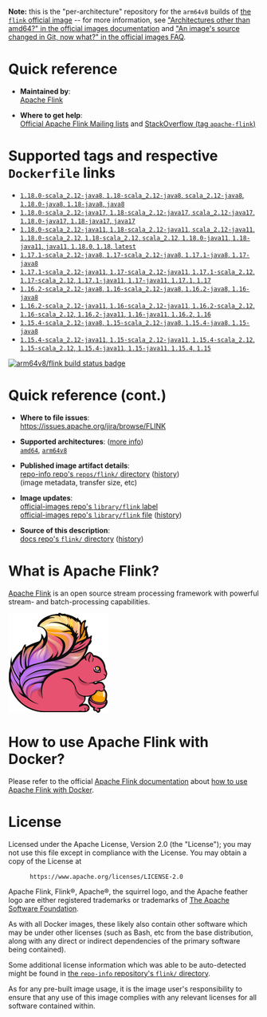 <!--

********************************************************************************

WARNING:

    DO NOT EDIT "flink/README.md"

    IT IS AUTO-GENERATED

    (from the other files in "flink/" combined with a set of templates)

********************************************************************************

-->

**Note:** this is the "per-architecture" repository for the `arm64v8` builds of [the `flink` official image](https://hub.docker.com/_/flink) -- for more information, see ["Architectures other than amd64?" in the official images documentation](https://github.com/docker-library/official-images#architectures-other-than-amd64) and ["An image's source changed in Git, now what?" in the official images FAQ](https://github.com/docker-library/faq#an-images-source-changed-in-git-now-what).

# Quick reference

-	**Maintained by**:  
	[Apache Flink](https://flink.apache.org/community.html#people)

-	**Where to get help**:  
	[Official Apache Flink Mailing lists](https://flink.apache.org/community.html#mailing-lists) and [StackOverflow (tag `apache-flink`)](https://stackoverflow.com/questions/tagged/apache-flink)

# Supported tags and respective `Dockerfile` links

-	[`1.18.0-scala_2.12-java8`, `1.18-scala_2.12-java8`, `scala_2.12-java8`, `1.18.0-java8`, `1.18-java8`, `java8`](https://github.com/apache/flink-docker/blob/3154e4800c2aa8f183ac4b03dcdc90b14a6404a1/1.18/scala_2.12-java8-ubuntu/Dockerfile)
-	[`1.18.0-scala_2.12-java17`, `1.18-scala_2.12-java17`, `scala_2.12-java17`, `1.18.0-java17`, `1.18-java17`, `java17`](https://github.com/apache/flink-docker/blob/3154e4800c2aa8f183ac4b03dcdc90b14a6404a1/1.18/scala_2.12-java17-ubuntu/Dockerfile)
-	[`1.18.0-scala_2.12-java11`, `1.18-scala_2.12-java11`, `scala_2.12-java11`, `1.18.0-scala_2.12`, `1.18-scala_2.12`, `scala_2.12`, `1.18.0-java11`, `1.18-java11`, `java11`, `1.18.0`, `1.18`, `latest`](https://github.com/apache/flink-docker/blob/3154e4800c2aa8f183ac4b03dcdc90b14a6404a1/1.18/scala_2.12-java11-ubuntu/Dockerfile)
-	[`1.17.1-scala_2.12-java8`, `1.17-scala_2.12-java8`, `1.17.1-java8`, `1.17-java8`](https://github.com/apache/flink-docker/blob/abc36dd88483a221c0f5495c742bd95c349e9ac2/1.17/scala_2.12-java8-ubuntu/Dockerfile)
-	[`1.17.1-scala_2.12-java11`, `1.17-scala_2.12-java11`, `1.17.1-scala_2.12`, `1.17-scala_2.12`, `1.17.1-java11`, `1.17-java11`, `1.17.1`, `1.17`](https://github.com/apache/flink-docker/blob/abc36dd88483a221c0f5495c742bd95c349e9ac2/1.17/scala_2.12-java11-ubuntu/Dockerfile)
-	[`1.16.2-scala_2.12-java8`, `1.16-scala_2.12-java8`, `1.16.2-java8`, `1.16-java8`](https://github.com/apache/flink-docker/blob/45c6d230407d89aa83b0d170dd056d6868cf808e/1.16/scala_2.12-java8-ubuntu/Dockerfile)
-	[`1.16.2-scala_2.12-java11`, `1.16-scala_2.12-java11`, `1.16.2-scala_2.12`, `1.16-scala_2.12`, `1.16.2-java11`, `1.16-java11`, `1.16.2`, `1.16`](https://github.com/apache/flink-docker/blob/45c6d230407d89aa83b0d170dd056d6868cf808e/1.16/scala_2.12-java11-ubuntu/Dockerfile)
-	[`1.15.4-scala_2.12-java8`, `1.15-scala_2.12-java8`, `1.15.4-java8`, `1.15-java8`](https://github.com/apache/flink-docker/blob/c9754889a57fad2d8fff2a1975f076a0caebb28c/1.15/scala_2.12-java8-ubuntu/Dockerfile)
-	[`1.15.4-scala_2.12-java11`, `1.15-scala_2.12-java11`, `1.15.4-scala_2.12`, `1.15-scala_2.12`, `1.15.4-java11`, `1.15-java11`, `1.15.4`, `1.15`](https://github.com/apache/flink-docker/blob/c9754889a57fad2d8fff2a1975f076a0caebb28c/1.15/scala_2.12-java11-ubuntu/Dockerfile)

[![arm64v8/flink build status badge](https://img.shields.io/jenkins/s/https/doi-janky.infosiftr.net/job/multiarch/job/arm64v8/job/flink.svg?label=arm64v8/flink%20%20build%20job)](https://doi-janky.infosiftr.net/job/multiarch/job/arm64v8/job/flink/)

# Quick reference (cont.)

-	**Where to file issues**:  
	https://issues.apache.org/jira/browse/FLINK

-	**Supported architectures**: ([more info](https://github.com/docker-library/official-images#architectures-other-than-amd64))  
	[`amd64`](https://hub.docker.com/r/amd64/flink/), [`arm64v8`](https://hub.docker.com/r/arm64v8/flink/)

-	**Published image artifact details**:  
	[repo-info repo's `repos/flink/` directory](https://github.com/docker-library/repo-info/blob/master/repos/flink) ([history](https://github.com/docker-library/repo-info/commits/master/repos/flink))  
	(image metadata, transfer size, etc)

-	**Image updates**:  
	[official-images repo's `library/flink` label](https://github.com/docker-library/official-images/issues?q=label%3Alibrary%2Fflink)  
	[official-images repo's `library/flink` file](https://github.com/docker-library/official-images/blob/master/library/flink) ([history](https://github.com/docker-library/official-images/commits/master/library/flink))

-	**Source of this description**:  
	[docs repo's `flink/` directory](https://github.com/docker-library/docs/tree/master/flink) ([history](https://github.com/docker-library/docs/commits/master/flink))

# What is Apache Flink?

[Apache Flink](https://flink.apache.org/) is an open source stream processing framework with powerful stream- and batch-processing capabilities.

![logo](https://raw.githubusercontent.com/docker-library/docs/71398f44551617e3934a86b4b7a3c770ae093b59/flink/logo.png)

# How to use Apache Flink with Docker?

Please refer to the official [Apache Flink documentation](https://ci.apache.org/projects/flink/flink-docs-master/) about [how to use Apache Flink with Docker](https://ci.apache.org/projects/flink/flink-docs-master/ops/deployment/docker.html).

# License

Licensed under the Apache License, Version 2.0 (the "License"); you may not use this file except in compliance with the License. You may obtain a copy of the License at

	      https://www.apache.org/licenses/LICENSE-2.0

Apache Flink, Flink®, Apache®, the squirrel logo, and the Apache feather logo are either registered trademarks or trademarks of [The Apache Software Foundation](https://apache.org/).

As with all Docker images, these likely also contain other software which may be under other licenses (such as Bash, etc from the base distribution, along with any direct or indirect dependencies of the primary software being contained).

Some additional license information which was able to be auto-detected might be found in [the `repo-info` repository's `flink/` directory](https://github.com/docker-library/repo-info/tree/master/repos/flink).

As for any pre-built image usage, it is the image user's responsibility to ensure that any use of this image complies with any relevant licenses for all software contained within.
